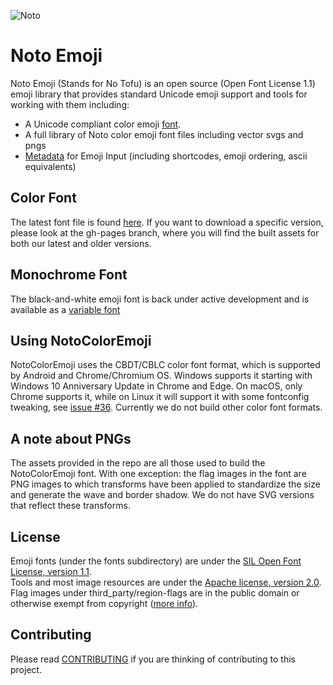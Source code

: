 ![Noto](https://substackcdn.com/image/fetch/w_1456,c_limit,f_webp,q_auto:good,fl_progressive:steep/https%3A%2F%2Fbucketeer-e05bbc84-baa3-437e-9518-adb32be77984.s3.amazonaws.com%2Fpublic%2Fimages%2Fab4b4276-9bb0-42a6-a675-510fcb6055df_1940x1088.png)
# Noto Emoji
Noto Emoji (Stands for No Tofu) is an open source (Open Font License 1.1) emoji library that provides standard Unicode emoji support and tools for working with them including:

- A Unicode compliant color emoji [font](https://github.com/googlefonts/noto-emoji/raw/main/fonts/NotoColorEmoji.ttf).
- A full library of Noto color emoji font files including vector svgs and pngs
- [Metadata](https://github.com/googlefonts/emoji-metadata) for Emoji Input (including shortcodes, emoji ordering, ascii equivalents)

## Color Font

The latest font file is found [here](https://github.com/googlefonts/noto-emoji/raw/main/fonts/NotoColorEmoji.ttf). If you want to download a specific version, please look at the gh-pages branch, where you will find the built assets for both our latest and older versions. 

## Monochrome Font

The black-and-white emoji font is back under active development and is available as a [variable font](https://fonts.google.com/noto/specimen/Noto+Emoji)

## Using NotoColorEmoji

NotoColorEmoji uses the CBDT/CBLC color font format, which is supported by Android
and Chrome/Chromium OS.  Windows supports it starting with Windows 10 Anniversary
Update in Chrome and Edge.  On macOS, only Chrome supports it, while on Linux it will
support it with some fontconfig tweaking, see [issue #36](https://github.com/googlei18n/noto-emoji/issues/36). Currently we do not build other color font formats.

## A note about PNGs

The assets provided in the repo are all those used to build the NotoColorEmoji font. With one exception: the flag images in the font are PNG images to which transforms have been applied to standardize the size and generate the wave and border shadow. We do not have SVG versions that reflect these transforms.

## License

Emoji fonts (under the fonts subdirectory) are under the
[SIL Open Font License, version 1.1](fonts/LICENSE).<br/>
Tools and most image resources are under the [Apache license, version 2.0](./LICENSE).
Flag images under third_party/region-flags are in the public domain or
otherwise exempt from copyright ([more info](third_party/region-flags/LICENSE)).

## Contributing

Please read [CONTRIBUTING](CONTRIBUTING.md) if you are thinking of contributing to this project.
